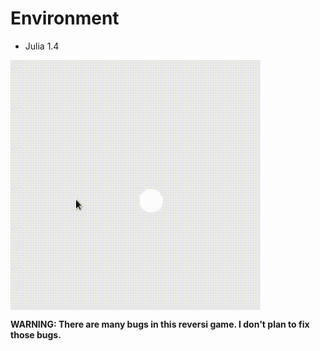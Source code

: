 # Environment
- Julia 1.4

<img src="../../screenshots/reversi.gif" align="middle" />


**WARNING: There are many bugs in this reversi game. I don't plan to fix those bugs.**
